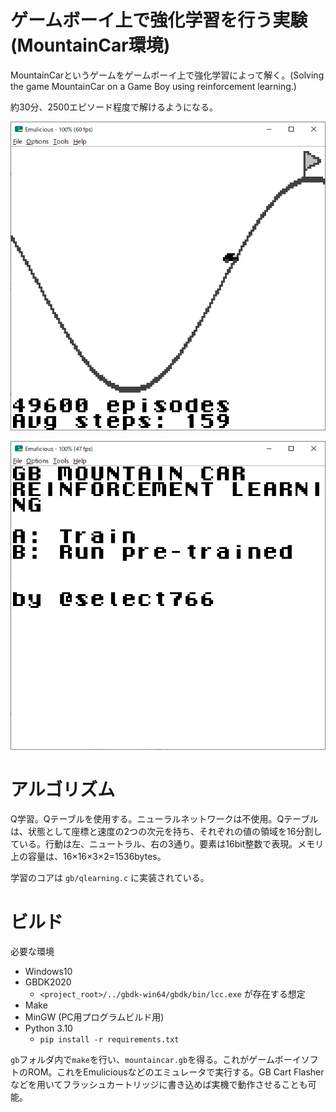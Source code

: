 # ゲームボーイ上で強化学習を行う実験(MountainCar環境)

MountainCarというゲームをゲームボーイ上で強化学習によって解く。(Solving the game MountainCar on a Game Boy using reinforcement learning.)

約30分、2500エピソード程度で解けるようになる。

![学習画面](img/training.png)

![モード選択画面](img/mode.png)

# アルゴリズム

Q学習。Qテーブルを使用する。ニューラルネットワークは不使用。Qテーブルは、状態として座標と速度の2つの次元を持ち、それぞれの値の領域を16分割している。行動は左、ニュートラル、右の3通り。要素は16bit整数で表現。メモリ上の容量は、16×16×3×2=1536bytes。

学習のコアは `gb/qlearning.c` に実装されている。

# ビルド

必要な環境

- Windows10
- GBDK2020
  - `<project_root>/../gbdk-win64/gbdk/bin/lcc.exe` が存在する想定
- Make
- MinGW (PC用プログラムビルド用)
- Python 3.10
  - `pip install -r requirements.txt`

`gb`フォルダ内で`make`を行い、`mountaincar.gb`を得る。これがゲームボーイソフトのROM。これをEmuliciousなどのエミュレータで実行する。GB Cart Flasherなどを用いてフラッシュカートリッジに書き込めば実機で動作させることも可能。
